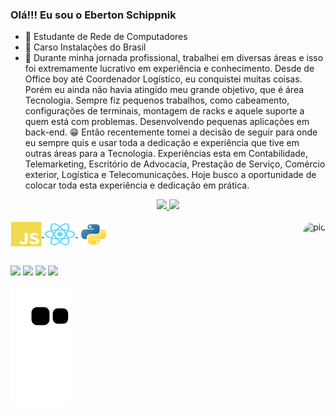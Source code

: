 ### Olá!!! Eu sou o Eberton Schippnik

- 📘 Estudante de Rede de Computadores
- 🏢 Carso Instalações do Brasil
- 💬 Durante minha jornada profissional, trabalhei em diversas áreas e isso foi extremamente lucrativo em experiência e conhecimento. 
Desde de Office boy até Coordenador Logístico, eu conquistei muitas coisas.
Porém eu ainda não havia atingido meu grande objetivo, que é área Tecnologia. Sempre fiz pequenos trabalhos, como cabeamento, configurações de terminais, montagem de racks e aquele suporte a quem está com problemas. Desenvolvendo pequenas aplicações em back-end. 😁
Então recentemente tomei a decisão de seguir para onde eu sempre quis e usar toda a dedicação e experiência que tive em outras áreas para a Tecnologia.
Experiências esta em Contabilidade, Telemarketing, Escritório de Advocacia, Prestação de Serviço, Comércio exterior, Logística e Telecomunicações.
Hoje busco a oportunidade de colocar toda esta experiência e dedicação em prática.

 <div>
<div align="center">
  <a href="https://github.com/ebertonschippnik">
  <img height="180em" src="https://github-readme-stats.vercel.app/api?username=ebertonschippnik&show_icons=true&theme=dark&include_all_commits=true&count_private=true"/>
  <img height="180em" src="https://github-readme-stats.vercel.app/api/top-langs/?username=ebertonschippnik&layout=compact&langs_count=7&theme=dark"/>
</div>
  
  <div style="display: inline_block"><br>
  <img align="center" alt="Js" height="40" width="50" src="https://raw.githubusercontent.com/devicons/devicon/master/icons/javascript/javascript-plain.svg">
  <img align="center" alt="React" height="40" width="50" src="https://raw.githubusercontent.com/devicons/devicon/master/icons/react/react-original.svg">
  <img align="center" alt="Python" height="40" width="50" src="https://raw.githubusercontent.com/devicons/devicon/master/icons/python/python-original.svg">
  <img align="right" alt="pic" height="150" style="border-radius:50px;" src="">
</div>
  
  ##
  
  <div>
    
  <a href="https://instagram.com/beto_schippnik" target="_blank"><img src="https://img.shields.io/badge/-Instagram-%23E4405F?style=for-the-badge&logo=instagram&logoColor=white" target="_blank"></a>
 	<a href="https://www.twitch.tv/betoschippnik" target="_blank"><img src="https://img.shields.io/badge/Twitch-9146FF?style=for-the-badge&logo=twitch&logoColor=white" target="_blank"></a>
  <a href = "mailto:eberton.figueredo@gmail.com"><img src="https://img.shields.io/badge/-Gmail-%23333?style=for-the-badge&logo=gmail&logoColor=white" target="_blank"></a>
  <a href="https://www.linkedin.com/in/eberton-schippnik-6430aa53/" target="_blank"><img src="https://img.shields.io/badge/-LinkedIn-%230077B5?style=for-the-badge&logo=linkedin&logoColor=white" target="_blank"></a> 
 
  ![Snake animation](https://github.com/ebertonschippnik/ebertonschippnik/blob/output/github-contribution-grid-snake.svg)
 
</div>
